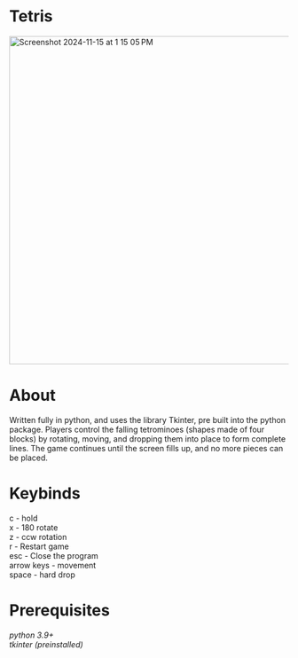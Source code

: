 # Tetris
    
<img width="592" alt="Screenshot 2024-11-15 at 1 15 05 PM" src="https://github.com/user-attachments/assets/e9f199fb-0a83-45ca-bb4a-01e43176f86c">  
    
# About    
Written fully in python, and uses the library Tkinter, pre built into the python package. Players control the falling tetrominoes (shapes made of four blocks) by rotating, moving, and dropping them into place to form complete lines. The game continues until the screen fills up, and no more pieces can be placed.  
  
# Keybinds  
c - hold  
x - 180 rotate  
z - ccw rotation  
r - Restart game  
esc - Close the program  
arrow keys - movement  
space - hard drop  
  
# Prerequisites  
_python 3.9+_  
_tkinter (preinstalled)_

